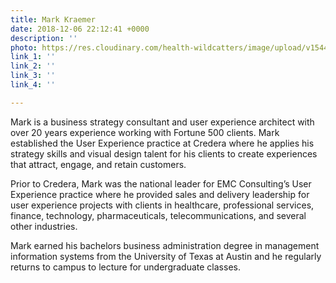 ```yaml
---
title: Mark Kraemer
date: 2018-12-06 22:12:41 +0000
description: ''
photo: https://res.cloudinary.com/health-wildcatters/image/upload/v1544134385/image.png
link_1: ''
link_2: ''
link_3: ''
link_4: ''

---
```

Mark is a business strategy consultant and user experience architect with over 20 years experience working with Fortune 500 clients. Mark established the User Experience practice at Credera where he applies his strategy skills and visual design talent for his clients to create experiences that attract, engage, and retain customers.

Prior to Credera, Mark was the national leader for EMC Consulting’s User Experience practice where he provided sales and delivery leadership for user experience projects with clients in healthcare, professional services, finance, technology, pharmaceuticals, telecommunications, and several other industries.

Mark earned his bachelors business administration degree in management information systems from the University of Texas at Austin and he regularly returns to campus to lecture for undergraduate classes.